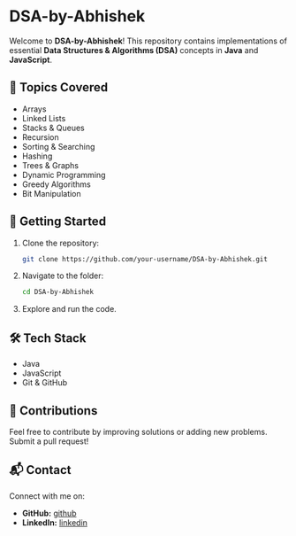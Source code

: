 # DSA-by-Abhishek

Welcome to **DSA-by-Abhishek**! This repository contains implementations of essential **Data Structures & Algorithms (DSA)** concepts in **Java** and **JavaScript**.

## 📌 Topics Covered

- Arrays
- Linked Lists
- Stacks & Queues
- Recursion
- Sorting & Searching
- Hashing
- Trees & Graphs
- Dynamic Programming
- Greedy Algorithms
- Bit Manipulation

## 🚀 Getting Started

1. Clone the repository:
   ```bash
   git clone https://github.com/your-username/DSA-by-Abhishek.git
   ```
2. Navigate to the folder:
   ```bash
   cd DSA-by-Abhishek
   ```
3. Explore and run the code.

## 🛠 Tech Stack

- Java
- JavaScript
- Git & GitHub

## 🤝 Contributions

Feel free to contribute by improving solutions or adding new problems. Submit a pull request!

## 📬 Contact

Connect with me on:

- **GitHub:** [github](https://github.com/abhishekparmal)
- **LinkedIn:** [linkedin](https://linkedin.com/in/abhishekparmal)

